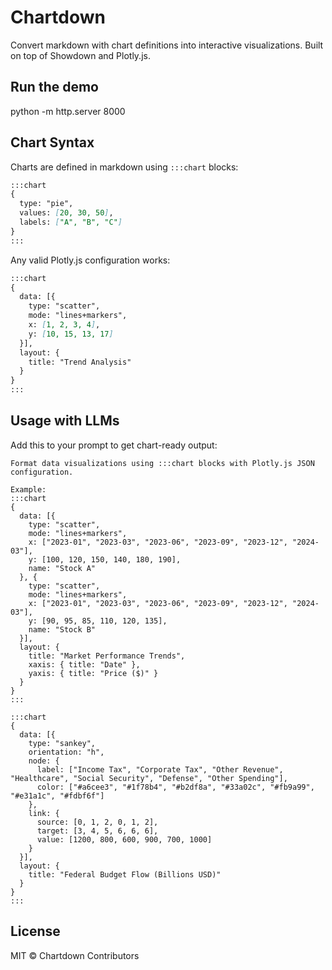 # Chartdown


Convert markdown with chart definitions into interactive visualizations. Built on top of Showdown and Plotly.js.

## Run the demo
python -m http.server 8000

## Chart Syntax

Charts are defined in markdown using `:::chart` blocks:

```markdown
:::chart
{
  type: "pie",
  values: [20, 30, 50],
  labels: ["A", "B", "C"]
}
:::
```

Any valid Plotly.js configuration works:

```markdown
:::chart
{
  data: [{
    type: "scatter",
    mode: "lines+markers",
    x: [1, 2, 3, 4],
    y: [10, 15, 13, 17]
  }],
  layout: {
    title: "Trend Analysis"
  }
}
:::
```

## Usage with LLMs

Add this to your prompt to get chart-ready output:

```
Format data visualizations using :::chart blocks with Plotly.js JSON configuration.

Example:
:::chart
{
  data: [{
    type: "scatter",
    mode: "lines+markers",
    x: ["2023-01", "2023-03", "2023-06", "2023-09", "2023-12", "2024-03"],
    y: [100, 120, 150, 140, 180, 190],
    name: "Stock A"
  }, {
    type: "scatter",
    mode: "lines+markers",
    x: ["2023-01", "2023-03", "2023-06", "2023-09", "2023-12", "2024-03"],
    y: [90, 95, 85, 110, 120, 135],
    name: "Stock B"
  }],
  layout: {
    title: "Market Performance Trends",
    xaxis: { title: "Date" },
    yaxis: { title: "Price ($)" }
  }
}
:::

:::chart
{
  data: [{
    type: "sankey",
    orientation: "h",
    node: {
      label: ["Income Tax", "Corporate Tax", "Other Revenue", "Healthcare", "Social Security", "Defense", "Other Spending"],
      color: ["#a6cee3", "#1f78b4", "#b2df8a", "#33a02c", "#fb9a99", "#e31a1c", "#fdbf6f"]
    },
    link: {
      source: [0, 1, 2, 0, 1, 2],
      target: [3, 4, 5, 6, 6, 6],
      value: [1200, 800, 600, 900, 700, 1000]
    }
  }],
  layout: {
    title: "Federal Budget Flow (Billions USD)"
  }
}
:::
```


## License

MIT © Chartdown Contributors
